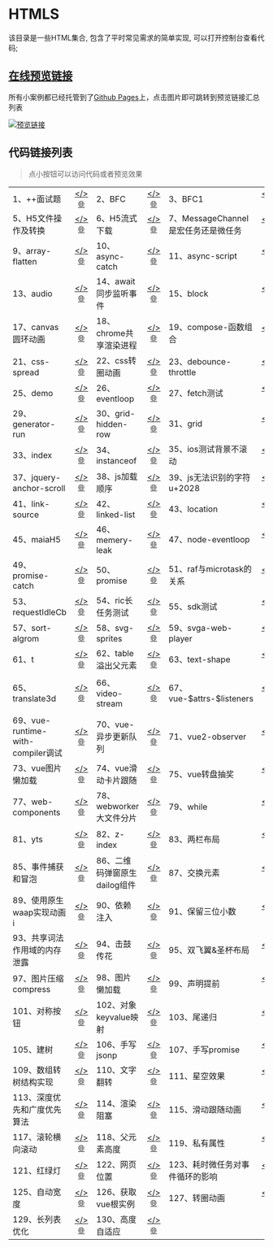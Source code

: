# HTMLS

该目录是一些HTML集合, 包含了平时常见需求的简单实现, 可以打开控制台查看代码;

## [在线预览链接](https://lorainwings.github.io/demos)

所有小案例都已经托管到了[Github Pages](https://pages.github.com/)上，点击图片即可跳转到预览链接汇总列表

<a href="https://lorainwings.github.io/demos" target="_blank">
  <img src="https://github.com/lorainwings/demos/raw/master/assets/images/demos-preview.jpg" alt="预览链接" >
</a>

## 代码链接列表

> 点小按钮可以访问代码或者预览效果

<table>
  <tr>
    <td align="left">
      <span>
        1、++面试题      </span>
    </td>
    <td align="center">
      <a href="/code-snippets/htmls/++面试题.js" target="_blank" style="margin-left: auto" title="代码">&lt;/&gt;</a>
      <a href="https://lorainwings.github.io/demos/++面试题.js" target="_blank" title="预览">🌐</a>
    </td>
    <td align="left">
      <span>
        2、BFC      </span>
    </td>
    <td align="center">
      <a href="/code-snippets/htmls/BFC.html" target="_blank" style="margin-left: auto" title="代码">&lt;/&gt;</a>
      <a href="https://lorainwings.github.io/demos/BFC.html" target="_blank" title="预览">🌐</a>
    </td>
    <td align="left">
      <span>
        3、BFC1      </span>
    </td>
    <td align="center">
      <a href="/code-snippets/htmls/BFC1.html" target="_blank" style="margin-left: auto" title="代码">&lt;/&gt;</a>
      <a href="https://lorainwings.github.io/demos/BFC1.html" target="_blank" title="预览">🌐</a>
    </td>
    <td align="left">
      <span>
        4、Flip动画      </span>
    </td>
    <td align="center">
      <a href="/code-snippets/htmls/Flip动画.html" target="_blank" style="margin-left: auto" title="代码">&lt;/&gt;</a>
      <a href="https://lorainwings.github.io/demos/Flip动画.html" target="_blank" title="预览">🌐</a>
    </td>
  </tr>
  <tr>
    <td align="left">
      <span>
        5、H5文件操作及转换      </span>
    </td>
    <td align="center">
      <a href="/code-snippets/htmls/H5文件操作及转换.html" target="_blank" style="margin-left: auto" title="代码">&lt;/&gt;</a>
      <a href="https://lorainwings.github.io/demos/H5文件操作及转换.html" target="_blank" title="预览">🌐</a>
    </td>
    <td align="left">
      <span>
        6、H5流式下载      </span>
    </td>
    <td align="center">
      <a href="/code-snippets/htmls/H5流式下载.html" target="_blank" style="margin-left: auto" title="代码">&lt;/&gt;</a>
      <a href="https://lorainwings.github.io/demos/H5流式下载.html" target="_blank" title="预览">🌐</a>
    </td>
    <td align="left">
      <span>
        7、MessageChannel是宏任务还是微任务      </span>
    </td>
    <td align="center">
      <a href="/code-snippets/htmls/MessageChannel是宏任务还是微任务.html" target="_blank" style="margin-left: auto" title="代码">&lt;/&gt;</a>
      <a href="https://lorainwings.github.io/demos/MessageChannel是宏任务还是微任务.html" target="_blank" title="预览">🌐</a>
    </td>
    <td align="left">
      <span>
        8、UI渲染阻塞测试      </span>
    </td>
    <td align="center">
      <a href="/code-snippets/htmls/UI渲染阻塞测试.html" target="_blank" style="margin-left: auto" title="代码">&lt;/&gt;</a>
      <a href="https://lorainwings.github.io/demos/UI渲染阻塞测试.html" target="_blank" title="预览">🌐</a>
    </td>
  </tr>
  <tr>
    <td align="left">
      <span>
        9、array-flatten      </span>
    </td>
    <td align="center">
      <a href="/code-snippets/htmls/array-flatten.html" target="_blank" style="margin-left: auto" title="代码">&lt;/&gt;</a>
      <a href="https://lorainwings.github.io/demos/array-flatten.html" target="_blank" title="预览">🌐</a>
    </td>
    <td align="left">
      <span>
        10、async-catch      </span>
    </td>
    <td align="center">
      <a href="/code-snippets/htmls/async-catch.html" target="_blank" style="margin-left: auto" title="代码">&lt;/&gt;</a>
      <a href="https://lorainwings.github.io/demos/async-catch.html" target="_blank" title="预览">🌐</a>
    </td>
    <td align="left">
      <span>
        11、async-script      </span>
    </td>
    <td align="center">
      <a href="/code-snippets/htmls/async-script.html" target="_blank" style="margin-left: auto" title="代码">&lt;/&gt;</a>
      <a href="https://lorainwings.github.io/demos/async-script.html" target="_blank" title="预览">🌐</a>
    </td>
    <td align="left">
      <span>
        12、async替代promise      </span>
    </td>
    <td align="center">
      <a href="/code-snippets/htmls/async替代promise.html" target="_blank" style="margin-left: auto" title="代码">&lt;/&gt;</a>
      <a href="https://lorainwings.github.io/demos/async替代promise.html" target="_blank" title="预览">🌐</a>
    </td>
  </tr>
  <tr>
    <td align="left">
      <span>
        13、audio      </span>
    </td>
    <td align="center">
      <a href="/code-snippets/htmls/audio.html" target="_blank" style="margin-left: auto" title="代码">&lt;/&gt;</a>
      <a href="https://lorainwings.github.io/demos/audio.html" target="_blank" title="预览">🌐</a>
    </td>
    <td align="left">
      <span>
        14、await同步监听事件      </span>
    </td>
    <td align="center">
      <a href="/code-snippets/htmls/await同步监听事件.html" target="_blank" style="margin-left: auto" title="代码">&lt;/&gt;</a>
      <a href="https://lorainwings.github.io/demos/await同步监听事件.html" target="_blank" title="预览">🌐</a>
    </td>
    <td align="left">
      <span>
        15、block      </span>
    </td>
    <td align="center">
      <a href="/code-snippets/htmls/block.html" target="_blank" style="margin-left: auto" title="代码">&lt;/&gt;</a>
      <a href="https://lorainwings.github.io/demos/block.html" target="_blank" title="预览">🌐</a>
    </td>
    <td align="left">
      <span>
        16、canvas      </span>
    </td>
    <td align="center">
      <a href="/code-snippets/htmls/canvas.html" target="_blank" style="margin-left: auto" title="代码">&lt;/&gt;</a>
      <a href="https://lorainwings.github.io/demos/canvas.html" target="_blank" title="预览">🌐</a>
    </td>
  </tr>
  <tr>
    <td align="left">
      <span>
        17、canvas圆环动画      </span>
    </td>
    <td align="center">
      <a href="/code-snippets/htmls/canvas圆环动画.html" target="_blank" style="margin-left: auto" title="代码">&lt;/&gt;</a>
      <a href="https://lorainwings.github.io/demos/canvas圆环动画.html" target="_blank" title="预览">🌐</a>
    </td>
    <td align="left">
      <span>
        18、chrome共享渲染进程      </span>
    </td>
    <td align="center">
      <a href="/code-snippets/htmls/chrome共享渲染进程.html" target="_blank" style="margin-left: auto" title="代码">&lt;/&gt;</a>
      <a href="https://lorainwings.github.io/demos/chrome共享渲染进程.html" target="_blank" title="预览">🌐</a>
    </td>
    <td align="left">
      <span>
        19、compose-函数组合      </span>
    </td>
    <td align="center">
      <a href="/code-snippets/htmls/compose-函数组合.html" target="_blank" style="margin-left: auto" title="代码">&lt;/&gt;</a>
      <a href="https://lorainwings.github.io/demos/compose-函数组合.html" target="_blank" title="预览">🌐</a>
    </td>
    <td align="left">
      <span>
        20、css-animation      </span>
    </td>
    <td align="center">
      <a href="/code-snippets/htmls/css-animation.html" target="_blank" style="margin-left: auto" title="代码">&lt;/&gt;</a>
      <a href="https://lorainwings.github.io/demos/css-animation.html" target="_blank" title="预览">🌐</a>
    </td>
  </tr>
  <tr>
    <td align="left">
      <span>
        21、css-spread      </span>
    </td>
    <td align="center">
      <a href="/code-snippets/htmls/css-spread.html" target="_blank" style="margin-left: auto" title="代码">&lt;/&gt;</a>
      <a href="https://lorainwings.github.io/demos/css-spread.html" target="_blank" title="预览">🌐</a>
    </td>
    <td align="left">
      <span>
        22、css转圈动画      </span>
    </td>
    <td align="center">
      <a href="/code-snippets/htmls/css转圈动画.html" target="_blank" style="margin-left: auto" title="代码">&lt;/&gt;</a>
      <a href="https://lorainwings.github.io/demos/css转圈动画.html" target="_blank" title="预览">🌐</a>
    </td>
    <td align="left">
      <span>
        23、debounce-throttle      </span>
    </td>
    <td align="center">
      <a href="/code-snippets/htmls/debounce-throttle.html" target="_blank" style="margin-left: auto" title="代码">&lt;/&gt;</a>
      <a href="https://lorainwings.github.io/demos/debounce-throttle.html" target="_blank" title="预览">🌐</a>
    </td>
    <td align="left">
      <span>
        24、deep-clone      </span>
    </td>
    <td align="center">
      <a href="/code-snippets/htmls/deep-clone.html" target="_blank" style="margin-left: auto" title="代码">&lt;/&gt;</a>
      <a href="https://lorainwings.github.io/demos/deep-clone.html" target="_blank" title="预览">🌐</a>
    </td>
  </tr>
  <tr>
    <td align="left">
      <span>
        25、demo      </span>
    </td>
    <td align="center">
      <a href="/code-snippets/htmls/demo.html" target="_blank" style="margin-left: auto" title="代码">&lt;/&gt;</a>
      <a href="https://lorainwings.github.io/demos/demo.html" target="_blank" title="预览">🌐</a>
    </td>
    <td align="left">
      <span>
        26、eventloop      </span>
    </td>
    <td align="center">
      <a href="/code-snippets/htmls/eventloop.html" target="_blank" style="margin-left: auto" title="代码">&lt;/&gt;</a>
      <a href="https://lorainwings.github.io/demos/eventloop.html" target="_blank" title="预览">🌐</a>
    </td>
    <td align="left">
      <span>
        27、fetch测试      </span>
    </td>
    <td align="center">
      <a href="/code-snippets/htmls/fetch测试.html" target="_blank" style="margin-left: auto" title="代码">&lt;/&gt;</a>
      <a href="https://lorainwings.github.io/demos/fetch测试.html" target="_blank" title="预览">🌐</a>
    </td>
    <td align="left">
      <span>
        28、for-await-of      </span>
    </td>
    <td align="center">
      <a href="/code-snippets/htmls/for-await-of.html" target="_blank" style="margin-left: auto" title="代码">&lt;/&gt;</a>
      <a href="https://lorainwings.github.io/demos/for-await-of.html" target="_blank" title="预览">🌐</a>
    </td>
  </tr>
  <tr>
    <td align="left">
      <span>
        29、generator-run      </span>
    </td>
    <td align="center">
      <a href="/code-snippets/htmls/generator-run.html" target="_blank" style="margin-left: auto" title="代码">&lt;/&gt;</a>
      <a href="https://lorainwings.github.io/demos/generator-run.html" target="_blank" title="预览">🌐</a>
    </td>
    <td align="left">
      <span>
        30、grid-hidden-row      </span>
    </td>
    <td align="center">
      <a href="/code-snippets/htmls/grid-hidden-row.html" target="_blank" style="margin-left: auto" title="代码">&lt;/&gt;</a>
      <a href="https://lorainwings.github.io/demos/grid-hidden-row.html" target="_blank" title="预览">🌐</a>
    </td>
    <td align="left">
      <span>
        31、grid      </span>
    </td>
    <td align="center">
      <a href="/code-snippets/htmls/grid.html" target="_blank" style="margin-left: auto" title="代码">&lt;/&gt;</a>
      <a href="https://lorainwings.github.io/demos/grid.html" target="_blank" title="预览">🌐</a>
    </td>
    <td align="left">
      <span>
        32、imports-map      </span>
    </td>
    <td align="center">
      <a href="/code-snippets/htmls/imports-map.html" target="_blank" style="margin-left: auto" title="代码">&lt;/&gt;</a>
      <a href="https://lorainwings.github.io/demos/imports-map.html" target="_blank" title="预览">🌐</a>
    </td>
  </tr>
  <tr>
    <td align="left">
      <span>
        33、index      </span>
    </td>
    <td align="center">
      <a href="/code-snippets/htmls/index.html" target="_blank" style="margin-left: auto" title="代码">&lt;/&gt;</a>
      <a href="https://lorainwings.github.io/demos/index.html" target="_blank" title="预览">🌐</a>
    </td>
    <td align="left">
      <span>
        34、instanceof      </span>
    </td>
    <td align="center">
      <a href="/code-snippets/htmls/instanceof.html" target="_blank" style="margin-left: auto" title="代码">&lt;/&gt;</a>
      <a href="https://lorainwings.github.io/demos/instanceof.html" target="_blank" title="预览">🌐</a>
    </td>
    <td align="left">
      <span>
        35、ios测试背景不滚动      </span>
    </td>
    <td align="center">
      <a href="/code-snippets/htmls/ios测试背景不滚动.html" target="_blank" style="margin-left: auto" title="代码">&lt;/&gt;</a>
      <a href="https://lorainwings.github.io/demos/ios测试背景不滚动.html" target="_blank" title="预览">🌐</a>
    </td>
    <td align="left">
      <span>
        36、jobs-tasks      </span>
    </td>
    <td align="center">
      <a href="/code-snippets/htmls/jobs-tasks.html" target="_blank" style="margin-left: auto" title="代码">&lt;/&gt;</a>
      <a href="https://lorainwings.github.io/demos/jobs-tasks.html" target="_blank" title="预览">🌐</a>
    </td>
  </tr>
  <tr>
    <td align="left">
      <span>
        37、jquery-anchor-scroll      </span>
    </td>
    <td align="center">
      <a href="/code-snippets/htmls/jquery-anchor-scroll.html" target="_blank" style="margin-left: auto" title="代码">&lt;/&gt;</a>
      <a href="https://lorainwings.github.io/demos/jquery-anchor-scroll.html" target="_blank" title="预览">🌐</a>
    </td>
    <td align="left">
      <span>
        38、js加载顺序      </span>
    </td>
    <td align="center">
      <a href="/code-snippets/htmls/js加载顺序.html" target="_blank" style="margin-left: auto" title="代码">&lt;/&gt;</a>
      <a href="https://lorainwings.github.io/demos/js加载顺序.html" target="_blank" title="预览">🌐</a>
    </td>
    <td align="left">
      <span>
        39、js无法识别的字符u+2028      </span>
    </td>
    <td align="center">
      <a href="/code-snippets/htmls/js无法识别的字符u+2028.html" target="_blank" style="margin-left: auto" title="代码">&lt;/&gt;</a>
      <a href="https://lorainwings.github.io/demos/js无法识别的字符u+2028.html" target="_blank" title="预览">🌐</a>
    </td>
    <td align="left">
      <span>
        40、js的阻塞解析      </span>
    </td>
    <td align="center">
      <a href="/code-snippets/htmls/js的阻塞解析.html" target="_blank" style="margin-left: auto" title="代码">&lt;/&gt;</a>
      <a href="https://lorainwings.github.io/demos/js的阻塞解析.html" target="_blank" title="预览">🌐</a>
    </td>
  </tr>
  <tr>
    <td align="left">
      <span>
        41、link-source      </span>
    </td>
    <td align="center">
      <a href="/code-snippets/htmls/link-source.js" target="_blank" style="margin-left: auto" title="代码">&lt;/&gt;</a>
      <a href="https://lorainwings.github.io/demos/link-source.js" target="_blank" title="预览">🌐</a>
    </td>
    <td align="left">
      <span>
        42、linked-list      </span>
    </td>
    <td align="center">
      <a href="/code-snippets/htmls/linked-list.html" target="_blank" style="margin-left: auto" title="代码">&lt;/&gt;</a>
      <a href="https://lorainwings.github.io/demos/linked-list.html" target="_blank" title="预览">🌐</a>
    </td>
    <td align="left">
      <span>
        43、location      </span>
    </td>
    <td align="center">
      <a href="/code-snippets/htmls/location.html" target="_blank" style="margin-left: auto" title="代码">&lt;/&gt;</a>
      <a href="https://lorainwings.github.io/demos/location.html" target="_blank" title="预览">🌐</a>
    </td>
    <td align="left">
      <span>
        44、longzhu      </span>
    </td>
    <td align="center">
      <a href="/code-snippets/htmls/longzhu.ignore.html" target="_blank" style="margin-left: auto" title="代码">&lt;/&gt;</a>
      <a href="https://lorainwings.github.io/demos/longzhu.ignore.html" target="_blank" title="预览">🌐</a>
    </td>
  </tr>
  <tr>
    <td align="left">
      <span>
        45、maiaH5      </span>
    </td>
    <td align="center">
      <a href="/code-snippets/htmls/maiaH5.js" target="_blank" style="margin-left: auto" title="代码">&lt;/&gt;</a>
      <a href="https://lorainwings.github.io/demos/maiaH5.js" target="_blank" title="预览">🌐</a>
    </td>
    <td align="left">
      <span>
        46、memery-leak      </span>
    </td>
    <td align="center">
      <a href="/code-snippets/htmls/memery-leak.html" target="_blank" style="margin-left: auto" title="代码">&lt;/&gt;</a>
      <a href="https://lorainwings.github.io/demos/memery-leak.html" target="_blank" title="预览">🌐</a>
    </td>
    <td align="left">
      <span>
        47、node-eventloop      </span>
    </td>
    <td align="center">
      <a href="/code-snippets/htmls/node-eventloop.js" target="_blank" style="margin-left: auto" title="代码">&lt;/&gt;</a>
      <a href="https://lorainwings.github.io/demos/node-eventloop.js" target="_blank" title="预览">🌐</a>
    </td>
    <td align="left">
      <span>
        48、node中事件循环      </span>
    </td>
    <td align="center">
      <a href="/code-snippets/htmls/node中事件循环.js" target="_blank" style="margin-left: auto" title="代码">&lt;/&gt;</a>
      <a href="https://lorainwings.github.io/demos/node中事件循环.js" target="_blank" title="预览">🌐</a>
    </td>
  </tr>
  <tr>
    <td align="left">
      <span>
        49、promise-catch      </span>
    </td>
    <td align="center">
      <a href="/code-snippets/htmls/promise-catch.html" target="_blank" style="margin-left: auto" title="代码">&lt;/&gt;</a>
      <a href="https://lorainwings.github.io/demos/promise-catch.html" target="_blank" title="预览">🌐</a>
    </td>
    <td align="left">
      <span>
        50、promise      </span>
    </td>
    <td align="center">
      <a href="/code-snippets/htmls/promise.then返回promise.html" target="_blank" style="margin-left: auto" title="代码">&lt;/&gt;</a>
      <a href="https://lorainwings.github.io/demos/promise.then返回promise.html" target="_blank" title="预览">🌐</a>
    </td>
    <td align="left">
      <span>
        51、raf与microtask的关系      </span>
    </td>
    <td align="center">
      <a href="/code-snippets/htmls/raf与microtask的关系.html" target="_blank" style="margin-left: auto" title="代码">&lt;/&gt;</a>
      <a href="https://lorainwings.github.io/demos/raf与microtask的关系.html" target="_blank" title="预览">🌐</a>
    </td>
    <td align="left">
      <span>
        52、redux-interface      </span>
    </td>
    <td align="center">
      <a href="/code-snippets/htmls/redux-interface.ts" target="_blank" style="margin-left: auto" title="代码">&lt;/&gt;</a>
      <a href="https://lorainwings.github.io/demos/redux-interface.ts" target="_blank" title="预览">🌐</a>
    </td>
  </tr>
  <tr>
    <td align="left">
      <span>
        53、requestIdleCb      </span>
    </td>
    <td align="center">
      <a href="/code-snippets/htmls/requestIdleCb.html" target="_blank" style="margin-left: auto" title="代码">&lt;/&gt;</a>
      <a href="https://lorainwings.github.io/demos/requestIdleCb.html" target="_blank" title="预览">🌐</a>
    </td>
    <td align="left">
      <span>
        54、ric长任务测试      </span>
    </td>
    <td align="center">
      <a href="/code-snippets/htmls/ric长任务测试.html" target="_blank" style="margin-left: auto" title="代码">&lt;/&gt;</a>
      <a href="https://lorainwings.github.io/demos/ric长任务测试.html" target="_blank" title="预览">🌐</a>
    </td>
    <td align="left">
      <span>
        55、sdk测试      </span>
    </td>
    <td align="center">
      <a href="/code-snippets/htmls/sdk测试.html" target="_blank" style="margin-left: auto" title="代码">&lt;/&gt;</a>
      <a href="https://lorainwings.github.io/demos/sdk测试.html" target="_blank" title="预览">🌐</a>
    </td>
    <td align="left">
      <span>
        56、secret      </span>
    </td>
    <td align="center">
      <a href="/code-snippets/htmls/secret.html" target="_blank" style="margin-left: auto" title="代码">&lt;/&gt;</a>
      <a href="https://lorainwings.github.io/demos/secret.html" target="_blank" title="预览">🌐</a>
    </td>
  </tr>
  <tr>
    <td align="left">
      <span>
        57、sort-algrom      </span>
    </td>
    <td align="center">
      <a href="/code-snippets/htmls/sort-algrom.html" target="_blank" style="margin-left: auto" title="代码">&lt;/&gt;</a>
      <a href="https://lorainwings.github.io/demos/sort-algrom.html" target="_blank" title="预览">🌐</a>
    </td>
    <td align="left">
      <span>
        58、svg-sprites      </span>
    </td>
    <td align="center">
      <a href="/code-snippets/htmls/svg-sprites.html" target="_blank" style="margin-left: auto" title="代码">&lt;/&gt;</a>
      <a href="https://lorainwings.github.io/demos/svg-sprites.html" target="_blank" title="预览">🌐</a>
    </td>
    <td align="left">
      <span>
        59、svga-web-player      </span>
    </td>
    <td align="center">
      <a href="/code-snippets/htmls/svga-web-player.html" target="_blank" style="margin-left: auto" title="代码">&lt;/&gt;</a>
      <a href="https://lorainwings.github.io/demos/svga-web-player.html" target="_blank" title="预览">🌐</a>
    </td>
    <td align="left">
      <span>
        60、symbolToPrimitive      </span>
    </td>
    <td align="center">
      <a href="/code-snippets/htmls/symbolToPrimitive.html" target="_blank" style="margin-left: auto" title="代码">&lt;/&gt;</a>
      <a href="https://lorainwings.github.io/demos/symbolToPrimitive.html" target="_blank" title="预览">🌐</a>
    </td>
  </tr>
  <tr>
    <td align="left">
      <span>
        61、t      </span>
    </td>
    <td align="center">
      <a href="/code-snippets/htmls/t.html" target="_blank" style="margin-left: auto" title="代码">&lt;/&gt;</a>
      <a href="https://lorainwings.github.io/demos/t.html" target="_blank" title="预览">🌐</a>
    </td>
    <td align="left">
      <span>
        62、table溢出父元素      </span>
    </td>
    <td align="center">
      <a href="/code-snippets/htmls/table溢出父元素.html" target="_blank" style="margin-left: auto" title="代码">&lt;/&gt;</a>
      <a href="https://lorainwings.github.io/demos/table溢出父元素.html" target="_blank" title="预览">🌐</a>
    </td>
    <td align="left">
      <span>
        63、text-shape      </span>
    </td>
    <td align="center">
      <a href="/code-snippets/htmls/text-shape.html" target="_blank" style="margin-left: auto" title="代码">&lt;/&gt;</a>
      <a href="https://lorainwings.github.io/demos/text-shape.html" target="_blank" title="预览">🌐</a>
    </td>
    <td align="left">
      <span>
        64、transform-origin      </span>
    </td>
    <td align="center">
      <a href="/code-snippets/htmls/transform-origin.html" target="_blank" style="margin-left: auto" title="代码">&lt;/&gt;</a>
      <a href="https://lorainwings.github.io/demos/transform-origin.html" target="_blank" title="预览">🌐</a>
    </td>
  </tr>
  <tr>
    <td align="left">
      <span>
        65、translate3d      </span>
    </td>
    <td align="center">
      <a href="/code-snippets/htmls/translate3d.html" target="_blank" style="margin-left: auto" title="代码">&lt;/&gt;</a>
      <a href="https://lorainwings.github.io/demos/translate3d.html" target="_blank" title="预览">🌐</a>
    </td>
    <td align="left">
      <span>
        66、video-stream      </span>
    </td>
    <td align="center">
      <a href="/code-snippets/htmls/video-stream.html" target="_blank" style="margin-left: auto" title="代码">&lt;/&gt;</a>
      <a href="https://lorainwings.github.io/demos/video-stream.html" target="_blank" title="预览">🌐</a>
    </td>
    <td align="left">
      <span>
        67、vue-$attrs-$listeners      </span>
    </td>
    <td align="center">
      <a href="/code-snippets/htmls/vue-$attrs-$listeners.html" target="_blank" style="margin-left: auto" title="代码">&lt;/&gt;</a>
      <a href="https://lorainwings.github.io/demos/vue-$attrs-$listeners.html" target="_blank" title="预览">🌐</a>
    </td>
    <td align="left">
      <span>
        68、vue-parent调用child方法的多种实现      </span>
    </td>
    <td align="center">
      <a href="/code-snippets/htmls/vue-parent调用child方法的多种实现.html" target="_blank" style="margin-left: auto" title="代码">&lt;/&gt;</a>
      <a href="https://lorainwings.github.io/demos/vue-parent调用child方法的多种实现.html" target="_blank" title="预览">🌐</a>
    </td>
  </tr>
  <tr>
    <td align="left">
      <span>
        69、vue-runtime-with-compiler调试      </span>
    </td>
    <td align="center">
      <a href="/code-snippets/htmls/vue-runtime-with-compiler调试.html" target="_blank" style="margin-left: auto" title="代码">&lt;/&gt;</a>
      <a href="https://lorainwings.github.io/demos/vue-runtime-with-compiler调试.html" target="_blank" title="预览">🌐</a>
    </td>
    <td align="left">
      <span>
        70、vue-异步更新队列      </span>
    </td>
    <td align="center">
      <a href="/code-snippets/htmls/vue-异步更新队列.html" target="_blank" style="margin-left: auto" title="代码">&lt;/&gt;</a>
      <a href="https://lorainwings.github.io/demos/vue-异步更新队列.html" target="_blank" title="预览">🌐</a>
    </td>
    <td align="left">
      <span>
        71、vue2-observer      </span>
    </td>
    <td align="center">
      <a href="/code-snippets/htmls/vue2-observer.html" target="_blank" style="margin-left: auto" title="代码">&lt;/&gt;</a>
      <a href="https://lorainwings.github.io/demos/vue2-observer.html" target="_blank" title="预览">🌐</a>
    </td>
    <td align="left">
      <span>
        72、vue3-demos      </span>
    </td>
    <td align="center">
      <a href="/code-snippets/htmls/vue3-demos.html" target="_blank" style="margin-left: auto" title="代码">&lt;/&gt;</a>
      <a href="https://lorainwings.github.io/demos/vue3-demos.html" target="_blank" title="预览">🌐</a>
    </td>
  </tr>
  <tr>
    <td align="left">
      <span>
        73、vue图片懒加载      </span>
    </td>
    <td align="center">
      <a href="/code-snippets/htmls/vue图片懒加载.html" target="_blank" style="margin-left: auto" title="代码">&lt;/&gt;</a>
      <a href="https://lorainwings.github.io/demos/vue图片懒加载.html" target="_blank" title="预览">🌐</a>
    </td>
    <td align="left">
      <span>
        74、vue滑动卡片跟随      </span>
    </td>
    <td align="center">
      <a href="/code-snippets/htmls/vue滑动卡片跟随.html" target="_blank" style="margin-left: auto" title="代码">&lt;/&gt;</a>
      <a href="https://lorainwings.github.io/demos/vue滑动卡片跟随.html" target="_blank" title="预览">🌐</a>
    </td>
    <td align="left">
      <span>
        75、vue转盘抽奖      </span>
    </td>
    <td align="center">
      <a href="/code-snippets/htmls/vue转盘抽奖.html" target="_blank" style="margin-left: auto" title="代码">&lt;/&gt;</a>
      <a href="https://lorainwings.github.io/demos/vue转盘抽奖.html" target="_blank" title="预览">🌐</a>
    </td>
    <td align="left">
      <span>
        76、vue通信      </span>
    </td>
    <td align="center">
      <a href="/code-snippets/htmls/vue通信.html" target="_blank" style="margin-left: auto" title="代码">&lt;/&gt;</a>
      <a href="https://lorainwings.github.io/demos/vue通信.html" target="_blank" title="预览">🌐</a>
    </td>
  </tr>
  <tr>
    <td align="left">
      <span>
        77、web-components      </span>
    </td>
    <td align="center">
      <a href="/code-snippets/htmls/web-components.html" target="_blank" style="margin-left: auto" title="代码">&lt;/&gt;</a>
      <a href="https://lorainwings.github.io/demos/web-components.html" target="_blank" title="预览">🌐</a>
    </td>
    <td align="left">
      <span>
        78、webworker大文件分片      </span>
    </td>
    <td align="center">
      <a href="/code-snippets/htmls/webworker大文件分片.html" target="_blank" style="margin-left: auto" title="代码">&lt;/&gt;</a>
      <a href="https://lorainwings.github.io/demos/webworker大文件分片.html" target="_blank" title="预览">🌐</a>
    </td>
    <td align="left">
      <span>
        79、while      </span>
    </td>
    <td align="center">
      <a href="/code-snippets/htmls/while.js" target="_blank" style="margin-left: auto" title="代码">&lt;/&gt;</a>
      <a href="https://lorainwings.github.io/demos/while.js" target="_blank" title="预览">🌐</a>
    </td>
    <td align="left">
      <span>
        80、writing-mode居中      </span>
    </td>
    <td align="center">
      <a href="/code-snippets/htmls/writing-mode居中.html" target="_blank" style="margin-left: auto" title="代码">&lt;/&gt;</a>
      <a href="https://lorainwings.github.io/demos/writing-mode居中.html" target="_blank" title="预览">🌐</a>
    </td>
  </tr>
  <tr>
    <td align="left">
      <span>
        81、yts      </span>
    </td>
    <td align="center">
      <a href="/code-snippets/htmls/yts.html" target="_blank" style="margin-left: auto" title="代码">&lt;/&gt;</a>
      <a href="https://lorainwings.github.io/demos/yts.html" target="_blank" title="预览">🌐</a>
    </td>
    <td align="left">
      <span>
        82、z-index      </span>
    </td>
    <td align="center">
      <a href="/code-snippets/htmls/z-index.html" target="_blank" style="margin-left: auto" title="代码">&lt;/&gt;</a>
      <a href="https://lorainwings.github.io/demos/z-index.html" target="_blank" title="预览">🌐</a>
    </td>
    <td align="left">
      <span>
        83、两栏布局      </span>
    </td>
    <td align="center">
      <a href="/code-snippets/htmls/两栏布局.html" target="_blank" style="margin-left: auto" title="代码">&lt;/&gt;</a>
      <a href="https://lorainwings.github.io/demos/两栏布局.html" target="_blank" title="预览">🌐</a>
    </td>
    <td align="left">
      <span>
        84、中断和恢复串行任务序列      </span>
    </td>
    <td align="center">
      <a href="/code-snippets/htmls/中断和恢复串行任务序列.html" target="_blank" style="margin-left: auto" title="代码">&lt;/&gt;</a>
      <a href="https://lorainwings.github.io/demos/中断和恢复串行任务序列.html" target="_blank" title="预览">🌐</a>
    </td>
  </tr>
  <tr>
    <td align="left">
      <span>
        85、事件捕获和冒泡      </span>
    </td>
    <td align="center">
      <a href="/code-snippets/htmls/事件捕获和冒泡.html" target="_blank" style="margin-left: auto" title="代码">&lt;/&gt;</a>
      <a href="https://lorainwings.github.io/demos/事件捕获和冒泡.html" target="_blank" title="预览">🌐</a>
    </td>
    <td align="left">
      <span>
        86、二维码弹窗原生dailog组件      </span>
    </td>
    <td align="center">
      <a href="/code-snippets/htmls/二维码弹窗原生dailog组件.html" target="_blank" style="margin-left: auto" title="代码">&lt;/&gt;</a>
      <a href="https://lorainwings.github.io/demos/二维码弹窗原生dailog组件.html" target="_blank" title="预览">🌐</a>
    </td>
    <td align="left">
      <span>
        87、交换元素      </span>
    </td>
    <td align="center">
      <a href="/code-snippets/htmls/交换元素.html" target="_blank" style="margin-left: auto" title="代码">&lt;/&gt;</a>
      <a href="https://lorainwings.github.io/demos/交换元素.html" target="_blank" title="预览">🌐</a>
    </td>
    <td align="left">
      <span>
        88、仿chatGPT显示效果      </span>
    </td>
    <td align="center">
      <a href="/code-snippets/htmls/仿chatGPT显示效果.html" target="_blank" style="margin-left: auto" title="代码">&lt;/&gt;</a>
      <a href="https://lorainwings.github.io/demos/仿chatGPT显示效果.html" target="_blank" title="预览">🌐</a>
    </td>
  </tr>
  <tr>
    <td align="left">
      <span>
        89、使用原生waap实现动画i      </span>
    </td>
    <td align="center">
      <a href="/code-snippets/htmls/使用原生waap实现动画i.html" target="_blank" style="margin-left: auto" title="代码">&lt;/&gt;</a>
      <a href="https://lorainwings.github.io/demos/使用原生waap实现动画i.html" target="_blank" title="预览">🌐</a>
    </td>
    <td align="left">
      <span>
        90、依赖注入      </span>
    </td>
    <td align="center">
      <a href="/code-snippets/htmls/依赖注入.html" target="_blank" style="margin-left: auto" title="代码">&lt;/&gt;</a>
      <a href="https://lorainwings.github.io/demos/依赖注入.html" target="_blank" title="预览">🌐</a>
    </td>
    <td align="left">
      <span>
        91、保留三位小数      </span>
    </td>
    <td align="center">
      <a href="/code-snippets/htmls/保留三位小数.html" target="_blank" style="margin-left: auto" title="代码">&lt;/&gt;</a>
      <a href="https://lorainwings.github.io/demos/保留三位小数.html" target="_blank" title="预览">🌐</a>
    </td>
    <td align="left">
      <span>
        92、全局异常捕获      </span>
    </td>
    <td align="center">
      <a href="/code-snippets/htmls/全局异常捕获.html" target="_blank" style="margin-left: auto" title="代码">&lt;/&gt;</a>
      <a href="https://lorainwings.github.io/demos/全局异常捕获.html" target="_blank" title="预览">🌐</a>
    </td>
  </tr>
  <tr>
    <td align="left">
      <span>
        93、共享词法作用域的内存泄露      </span>
    </td>
    <td align="center">
      <a href="/code-snippets/htmls/共享词法作用域的内存泄露.html" target="_blank" style="margin-left: auto" title="代码">&lt;/&gt;</a>
      <a href="https://lorainwings.github.io/demos/共享词法作用域的内存泄露.html" target="_blank" title="预览">🌐</a>
    </td>
    <td align="left">
      <span>
        94、击鼓传花      </span>
    </td>
    <td align="center">
      <a href="/code-snippets/htmls/击鼓传花.html" target="_blank" style="margin-left: auto" title="代码">&lt;/&gt;</a>
      <a href="https://lorainwings.github.io/demos/击鼓传花.html" target="_blank" title="预览">🌐</a>
    </td>
    <td align="left">
      <span>
        95、双飞翼&amp;圣杯布局      </span>
    </td>
    <td align="center">
      <a href="/code-snippets/htmls/双飞翼&amp;圣杯布局.html" target="_blank" style="margin-left: auto" title="代码">&lt;/&gt;</a>
      <a href="https://lorainwings.github.io/demos/双飞翼&amp;圣杯布局.html" target="_blank" title="预览">🌐</a>
    </td>
    <td align="left">
      <span>
        96、周期性内存泄露      </span>
    </td>
    <td align="center">
      <a href="/code-snippets/htmls/周期性内存泄露.html" target="_blank" style="margin-left: auto" title="代码">&lt;/&gt;</a>
      <a href="https://lorainwings.github.io/demos/周期性内存泄露.html" target="_blank" title="预览">🌐</a>
    </td>
  </tr>
  <tr>
    <td align="left">
      <span>
        97、图片压缩compress      </span>
    </td>
    <td align="center">
      <a href="/code-snippets/htmls/图片压缩compress.html" target="_blank" style="margin-left: auto" title="代码">&lt;/&gt;</a>
      <a href="https://lorainwings.github.io/demos/图片压缩compress.html" target="_blank" title="预览">🌐</a>
    </td>
    <td align="left">
      <span>
        98、图片懒加载      </span>
    </td>
    <td align="center">
      <a href="/code-snippets/htmls/图片懒加载.html" target="_blank" style="margin-left: auto" title="代码">&lt;/&gt;</a>
      <a href="https://lorainwings.github.io/demos/图片懒加载.html" target="_blank" title="预览">🌐</a>
    </td>
    <td align="left">
      <span>
        99、声明提前      </span>
    </td>
    <td align="center">
      <a href="/code-snippets/htmls/声明提前.html" target="_blank" style="margin-left: auto" title="代码">&lt;/&gt;</a>
      <a href="https://lorainwings.github.io/demos/声明提前.html" target="_blank" title="预览">🌐</a>
    </td>
    <td align="left">
      <span>
        100、子元素高度继承      </span>
    </td>
    <td align="center">
      <a href="/code-snippets/htmls/子元素高度继承.html" target="_blank" style="margin-left: auto" title="代码">&lt;/&gt;</a>
      <a href="https://lorainwings.github.io/demos/子元素高度继承.html" target="_blank" title="预览">🌐</a>
    </td>
  </tr>
  <tr>
    <td align="left">
      <span>
        101、对称按钮      </span>
    </td>
    <td align="center">
      <a href="/code-snippets/htmls/对称按钮.html" target="_blank" style="margin-left: auto" title="代码">&lt;/&gt;</a>
      <a href="https://lorainwings.github.io/demos/对称按钮.html" target="_blank" title="预览">🌐</a>
    </td>
    <td align="left">
      <span>
        102、对象keyvalue映射      </span>
    </td>
    <td align="center">
      <a href="/code-snippets/htmls/对象keyvalue映射.html" target="_blank" style="margin-left: auto" title="代码">&lt;/&gt;</a>
      <a href="https://lorainwings.github.io/demos/对象keyvalue映射.html" target="_blank" title="预览">🌐</a>
    </td>
    <td align="left">
      <span>
        103、尾递归      </span>
    </td>
    <td align="center">
      <a href="/code-snippets/htmls/尾递归.html" target="_blank" style="margin-left: auto" title="代码">&lt;/&gt;</a>
      <a href="https://lorainwings.github.io/demos/尾递归.html" target="_blank" title="预览">🌐</a>
    </td>
    <td align="left">
      <span>
        104、居中问题      </span>
    </td>
    <td align="center">
      <a href="/code-snippets/htmls/居中问题.html" target="_blank" style="margin-left: auto" title="代码">&lt;/&gt;</a>
      <a href="https://lorainwings.github.io/demos/居中问题.html" target="_blank" title="预览">🌐</a>
    </td>
  </tr>
  <tr>
    <td align="left">
      <span>
        105、建树      </span>
    </td>
    <td align="center">
      <a href="/code-snippets/htmls/建树.html" target="_blank" style="margin-left: auto" title="代码">&lt;/&gt;</a>
      <a href="https://lorainwings.github.io/demos/建树.html" target="_blank" title="预览">🌐</a>
    </td>
    <td align="left">
      <span>
        106、手写jsonp      </span>
    </td>
    <td align="center">
      <a href="/code-snippets/htmls/手写jsonp.html" target="_blank" style="margin-left: auto" title="代码">&lt;/&gt;</a>
      <a href="https://lorainwings.github.io/demos/手写jsonp.html" target="_blank" title="预览">🌐</a>
    </td>
    <td align="left">
      <span>
        107、手写promise      </span>
    </td>
    <td align="center">
      <a href="/code-snippets/htmls/手写promise.html" target="_blank" style="margin-left: auto" title="代码">&lt;/&gt;</a>
      <a href="https://lorainwings.github.io/demos/手写promise.html" target="_blank" title="预览">🌐</a>
    </td>
    <td align="left">
      <span>
        108、拖拽排序      </span>
    </td>
    <td align="center">
      <a href="/code-snippets/htmls/拖拽排序.html" target="_blank" style="margin-left: auto" title="代码">&lt;/&gt;</a>
      <a href="https://lorainwings.github.io/demos/拖拽排序.html" target="_blank" title="预览">🌐</a>
    </td>
  </tr>
  <tr>
    <td align="left">
      <span>
        109、数组转树结构实现      </span>
    </td>
    <td align="center">
      <a href="/code-snippets/htmls/数组转树结构实现.html" target="_blank" style="margin-left: auto" title="代码">&lt;/&gt;</a>
      <a href="https://lorainwings.github.io/demos/数组转树结构实现.html" target="_blank" title="预览">🌐</a>
    </td>
    <td align="left">
      <span>
        110、文字翻转      </span>
    </td>
    <td align="center">
      <a href="/code-snippets/htmls/文字翻转.html" target="_blank" style="margin-left: auto" title="代码">&lt;/&gt;</a>
      <a href="https://lorainwings.github.io/demos/文字翻转.html" target="_blank" title="预览">🌐</a>
    </td>
    <td align="left">
      <span>
        111、星空效果      </span>
    </td>
    <td align="center">
      <a href="/code-snippets/htmls/星空效果.html" target="_blank" style="margin-left: auto" title="代码">&lt;/&gt;</a>
      <a href="https://lorainwings.github.io/demos/星空效果.html" target="_blank" title="预览">🌐</a>
    </td>
    <td align="left">
      <span>
        112、最长递增子序列      </span>
    </td>
    <td align="center">
      <a href="/code-snippets/htmls/最长递增子序列.js" target="_blank" style="margin-left: auto" title="代码">&lt;/&gt;</a>
      <a href="https://lorainwings.github.io/demos/最长递增子序列.js" target="_blank" title="预览">🌐</a>
    </td>
  </tr>
  <tr>
    <td align="left">
      <span>
        113、深度优先和广度优先算法      </span>
    </td>
    <td align="center">
      <a href="/code-snippets/htmls/深度优先和广度优先算法.html" target="_blank" style="margin-left: auto" title="代码">&lt;/&gt;</a>
      <a href="https://lorainwings.github.io/demos/深度优先和广度优先算法.html" target="_blank" title="预览">🌐</a>
    </td>
    <td align="left">
      <span>
        114、渲染阻塞      </span>
    </td>
    <td align="center">
      <a href="/code-snippets/htmls/渲染阻塞.html" target="_blank" style="margin-left: auto" title="代码">&lt;/&gt;</a>
      <a href="https://lorainwings.github.io/demos/渲染阻塞.html" target="_blank" title="预览">🌐</a>
    </td>
    <td align="left">
      <span>
        115、滑动跟随动画      </span>
    </td>
    <td align="center">
      <a href="/code-snippets/htmls/滑动跟随动画.html" target="_blank" style="margin-left: auto" title="代码">&lt;/&gt;</a>
      <a href="https://lorainwings.github.io/demos/滑动跟随动画.html" target="_blank" title="预览">🌐</a>
    </td>
    <td align="left">
      <span>
        116、滑块动画      </span>
    </td>
    <td align="center">
      <a href="/code-snippets/htmls/滑块动画.html" target="_blank" style="margin-left: auto" title="代码">&lt;/&gt;</a>
      <a href="https://lorainwings.github.io/demos/滑块动画.html" target="_blank" title="预览">🌐</a>
    </td>
  </tr>
  <tr>
    <td align="left">
      <span>
        117、滚轮横向滚动      </span>
    </td>
    <td align="center">
      <a href="/code-snippets/htmls/滚轮横向滚动.html" target="_blank" style="margin-left: auto" title="代码">&lt;/&gt;</a>
      <a href="https://lorainwings.github.io/demos/滚轮横向滚动.html" target="_blank" title="预览">🌐</a>
    </td>
    <td align="left">
      <span>
        118、父元素高度      </span>
    </td>
    <td align="center">
      <a href="/code-snippets/htmls/父元素高度.html" target="_blank" style="margin-left: auto" title="代码">&lt;/&gt;</a>
      <a href="https://lorainwings.github.io/demos/父元素高度.html" target="_blank" title="预览">🌐</a>
    </td>
    <td align="left">
      <span>
        119、私有属性      </span>
    </td>
    <td align="center">
      <a href="/code-snippets/htmls/私有属性.html" target="_blank" style="margin-left: auto" title="代码">&lt;/&gt;</a>
      <a href="https://lorainwings.github.io/demos/私有属性.html" target="_blank" title="预览">🌐</a>
    </td>
    <td align="left">
      <span>
        120、策略模式进行表单验证      </span>
    </td>
    <td align="center">
      <a href="/code-snippets/htmls/策略模式进行表单验证.html" target="_blank" style="margin-left: auto" title="代码">&lt;/&gt;</a>
      <a href="https://lorainwings.github.io/demos/策略模式进行表单验证.html" target="_blank" title="预览">🌐</a>
    </td>
  </tr>
  <tr>
    <td align="left">
      <span>
        121、红绿灯      </span>
    </td>
    <td align="center">
      <a href="/code-snippets/htmls/红绿灯.html" target="_blank" style="margin-left: auto" title="代码">&lt;/&gt;</a>
      <a href="https://lorainwings.github.io/demos/红绿灯.html" target="_blank" title="预览">🌐</a>
    </td>
    <td align="left">
      <span>
        122、网页位置      </span>
    </td>
    <td align="center">
      <a href="/code-snippets/htmls/网页位置.html" target="_blank" style="margin-left: auto" title="代码">&lt;/&gt;</a>
      <a href="https://lorainwings.github.io/demos/网页位置.html" target="_blank" title="预览">🌐</a>
    </td>
    <td align="left">
      <span>
        123、耗时微任务对事件循环的影响      </span>
    </td>
    <td align="center">
      <a href="/code-snippets/htmls/耗时微任务对事件循环的影响.html" target="_blank" style="margin-left: auto" title="代码">&lt;/&gt;</a>
      <a href="https://lorainwings.github.io/demos/耗时微任务对事件循环的影响.html" target="_blank" title="预览">🌐</a>
    </td>
    <td align="left">
      <span>
        124、聚焦的游离节点的内存泄露      </span>
    </td>
    <td align="center">
      <a href="/code-snippets/htmls/聚焦的游离节点的内存泄露.html" target="_blank" style="margin-left: auto" title="代码">&lt;/&gt;</a>
      <a href="https://lorainwings.github.io/demos/聚焦的游离节点的内存泄露.html" target="_blank" title="预览">🌐</a>
    </td>
  </tr>
  <tr>
    <td align="left">
      <span>
        125、自动宽度      </span>
    </td>
    <td align="center">
      <a href="/code-snippets/htmls/自动宽度.html" target="_blank" style="margin-left: auto" title="代码">&lt;/&gt;</a>
      <a href="https://lorainwings.github.io/demos/自动宽度.html" target="_blank" title="预览">🌐</a>
    </td>
    <td align="left">
      <span>
        126、获取vue根实例      </span>
    </td>
    <td align="center">
      <a href="/code-snippets/htmls/获取vue根实例.js" target="_blank" style="margin-left: auto" title="代码">&lt;/&gt;</a>
      <a href="https://lorainwings.github.io/demos/获取vue根实例.js" target="_blank" title="预览">🌐</a>
    </td>
    <td align="left">
      <span>
        127、转圈动画      </span>
    </td>
    <td align="center">
      <a href="/code-snippets/htmls/转圈动画.html" target="_blank" style="margin-left: auto" title="代码">&lt;/&gt;</a>
      <a href="https://lorainwings.github.io/demos/转圈动画.html" target="_blank" title="预览">🌐</a>
    </td>
    <td align="left">
      <span>
        128、递归      </span>
    </td>
    <td align="center">
      <a href="/code-snippets/htmls/递归.html" target="_blank" style="margin-left: auto" title="代码">&lt;/&gt;</a>
      <a href="https://lorainwings.github.io/demos/递归.html" target="_blank" title="预览">🌐</a>
    </td>
  </tr>
  <tr>
    <td align="left">
      <span>
        129、长列表优化      </span>
    </td>
    <td align="center">
      <a href="/code-snippets/htmls/长列表优化.html" target="_blank" style="margin-left: auto" title="代码">&lt;/&gt;</a>
      <a href="https://lorainwings.github.io/demos/长列表优化.html" target="_blank" title="预览">🌐</a>
    </td>
    <td align="left">
      <span>
        130、高度自适应      </span>
    </td>
    <td align="center">
      <a href="/code-snippets/htmls/高度自适应.html" target="_blank" style="margin-left: auto" title="代码">&lt;/&gt;</a>
      <a href="https://lorainwings.github.io/demos/高度自适应.html" target="_blank" title="预览">🌐</a>
    </td>
  </tr>
</table>
